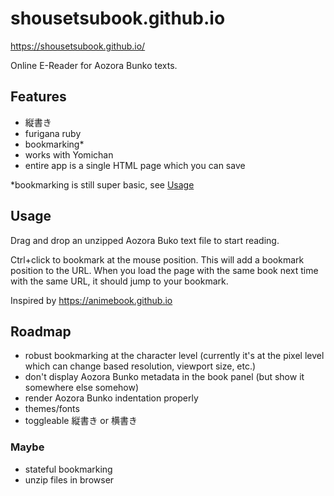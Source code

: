 # shousetsubook.github.io
https://shousetsubook.github.io/

Online E-Reader for Aozora Bunko texts.

## Features
- 縦書き
- furigana ruby
- bookmarking*
- works with Yomichan
- entire app is a single HTML page which you can save

\*bookmarking is still super basic, see [Usage](#usage)

## Usage
Drag and drop an unzipped Aozora Buko text file to start reading.

Ctrl+click to bookmark at the mouse position. This will add a bookmark position to the URL. When you load the page with the same book next time with the same URL, it should jump to your bookmark.

Inspired by https://animebook.github.io

## Roadmap
- robust bookmarking at the character level (currently it's at the pixel level which can change based resolution, viewport size, etc.)
- don't display Aozora Bunko metadata in the book panel (but show it somewhere else somehow)
- render Aozora Bunko indentation properly
- themes/fonts
- toggleable 縦書き or 横書き

### Maybe
- stateful bookmarking
- unzip files in browser

